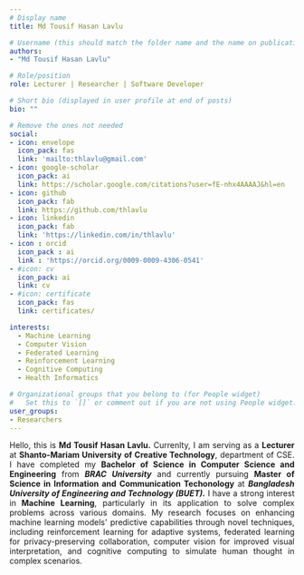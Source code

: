 ```yaml
---
# Display name
title: Md Tousif Hasan Lavlu

# Username (this should match the folder name and the name on publications)
authors:
- "Md Tousif Hasan Lavlu"

# Role/position
role: Lecturer | Researcher | Software Developer

# Short bio (displayed in user profile at end of posts)
bio: ""

# Remove the ones not needed
social:
- icon: envelope
  icon_pack: fas
  link: 'mailto:thlavlu@gmail.com'
- icon: google-scholar
  icon_pack: ai
  link: https://scholar.google.com/citations?user=fE-nhx4AAAAJ&hl=en
- icon: github
  icon_pack: fab
  link: https://github.com/thlavlu
- icon: linkedin
  icon_pack: fab
  link: 'https://linkedin.com/in/thlavlu'
- icon : orcid
  icon_pack : ai
  link : 'https://orcid.org/0009-0009-4306-0541'
- #icon: cv
  icon_pack: ai
  link: cv
- #icon: certificate
  icon_pack: fas
  link: certificates/

interests:
  - Machine Learning
  - Computer Vision
  - Federated Learning
  - Reinforcement Learning
  - Cognitive Computing
  - Health Informatics

# Organizational groups that you belong to (for People widget)
#   Set this to `[]` or comment out if you are not using People widget.
user_groups:
- Researchers
---
```

<div style="text-align: justify">Hello, this is <strong>Md Tousif Hasan Lavlu.</strong> Currenlty, I am serving as a <strong>Lecturer</strong> at  <strong>Shanto-Mariam University of Creative Technology</strong>, department of CSE. I have completed my <strong>Bachelor of Science in Computer Science and Engineering</strong> from <strong><em>BRAC University</strong></em> and currently pursuing <strong>Master of Science in Information and Communication Techonology</strong> at <strong><em>Bangladesh University of Engineering and Technology (BUET).</strong></em> I have a strong interest in<strong> Machine Learning</strong>, particularly in its application to solve complex problems across various domains. My research focuses on enhancing machine learning models' predictive capabilities through novel techniques, including reinforcement learning for adaptive systems, federated learning for privacy-preserving collaboration, computer vision for improved visual interpretation, and cognitive computing to simulate human thought in complex scenarios.</div>